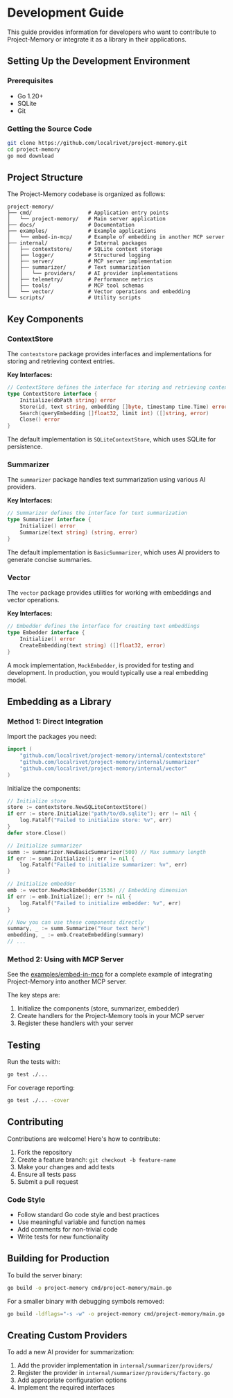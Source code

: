 # Development Guide

This guide provides information for developers who want to contribute to Project-Memory or integrate it as a library in their applications.

## Setting Up the Development Environment

### Prerequisites

- Go 1.20+
- SQLite
- Git

### Getting the Source Code

```bash
git clone https://github.com/localrivet/project-memory.git
cd project-memory
go mod download
```

## Project Structure

The Project-Memory codebase is organized as follows:

```
project-memory/
├── cmd/                  # Application entry points
│   └── project-memory/   # Main server application
├── docs/                 # Documentation
├── examples/             # Example applications
│   └── embed-in-mcp/     # Example of embedding in another MCP server
├── internal/             # Internal packages
│   ├── contextstore/     # SQLite context storage
│   ├── logger/           # Structured logging
│   ├── server/           # MCP server implementation
│   ├── summarizer/       # Text summarization
│   │   └── providers/    # AI provider implementations
│   ├── telemetry/        # Performance metrics
│   ├── tools/            # MCP tool schemas
│   └── vector/           # Vector operations and embedding
└── scripts/              # Utility scripts
```

## Key Components

### ContextStore

The `contextstore` package provides interfaces and implementations for storing and retrieving context entries.

**Key Interfaces:**

```go
// ContextStore defines the interface for storing and retrieving context
type ContextStore interface {
    Initialize(dbPath string) error
    Store(id, text string, embedding []byte, timestamp time.Time) error
    Search(queryEmbedding []float32, limit int) ([]string, error)
    Close() error
}
```

The default implementation is `SQLiteContextStore`, which uses SQLite for persistence.

### Summarizer

The `summarizer` package handles text summarization using various AI providers.

**Key Interfaces:**

```go
// Summarizer defines the interface for text summarization
type Summarizer interface {
    Initialize() error
    Summarize(text string) (string, error)
}
```

The default implementation is `BasicSummarizer`, which uses AI providers to generate concise summaries.

### Vector

The `vector` package provides utilities for working with embeddings and vector operations.

**Key Interfaces:**

```go
// Embedder defines the interface for creating text embeddings
type Embedder interface {
    Initialize() error
    CreateEmbedding(text string) ([]float32, error)
}
```

A mock implementation, `MockEmbedder`, is provided for testing and development. In production, you would typically use a real embedding model.

## Embedding as a Library

### Method 1: Direct Integration

Import the packages you need:

```go
import (
    "github.com/localrivet/project-memory/internal/contextstore"
    "github.com/localrivet/project-memory/internal/summarizer"
    "github.com/localrivet/project-memory/internal/vector"
)
```

Initialize the components:

```go
// Initialize store
store := contextstore.NewSQLiteContextStore()
if err := store.Initialize("path/to/db.sqlite"); err != nil {
    log.Fatalf("Failed to initialize store: %v", err)
}
defer store.Close()

// Initialize summarizer
summ := summarizer.NewBasicSummarizer(500) // Max summary length
if err := summ.Initialize(); err != nil {
    log.Fatalf("Failed to initialize summarizer: %v", err)
}

// Initialize embedder
emb := vector.NewMockEmbedder(1536) // Embedding dimension
if err := emb.Initialize(); err != nil {
    log.Fatalf("Failed to initialize embedder: %v", err)
}

// Now you can use these components directly
summary, _ := summ.Summarize("Your text here")
embedding, _ := emb.CreateEmbedding(summary)
// ...
```

### Method 2: Using with MCP Server

See the [examples/embed-in-mcp](../examples/embed-in-mcp/main.go) for a complete example of integrating Project-Memory into another MCP server.

The key steps are:

1. Initialize the components (store, summarizer, embedder)
2. Create handlers for the Project-Memory tools in your MCP server
3. Register these handlers with your server

## Testing

Run the tests with:

```bash
go test ./...
```

For coverage reporting:

```bash
go test ./... -cover
```

## Contributing

Contributions are welcome! Here's how to contribute:

1. Fork the repository
2. Create a feature branch: `git checkout -b feature-name`
3. Make your changes and add tests
4. Ensure all tests pass
5. Submit a pull request

### Code Style

- Follow standard Go code style and best practices
- Use meaningful variable and function names
- Add comments for non-trivial code
- Write tests for new functionality

## Building for Production

To build the server binary:

```bash
go build -o project-memory cmd/project-memory/main.go
```

For a smaller binary with debugging symbols removed:

```bash
go build -ldflags="-s -w" -o project-memory cmd/project-memory/main.go
```

## Creating Custom Providers

To add a new AI provider for summarization:

1. Add the provider implementation in `internal/summarizer/providers/`
2. Register the provider in `internal/summarizer/providers/factory.go`
3. Add appropriate configuration options
4. Implement the required interfaces
